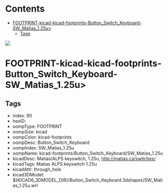 



Contents
========

* [FOOTPRINT-kicad-kicad-footprints-Button_Switch_Keyboard-SW_Matias_1.25u>](#footprint-kicad-kicad-footprints-button_switch_keyboard-sw_matias_125u)
	* [Tags](#tags)
  
![][im]
# FOOTPRINT-kicad-kicad-footprints-Button_Switch_Keyboard-SW_Matias_1.25u>

## Tags

- index: 90
- hexID: 
- oompType: FOOTPRINT
- oompSize: kicad
- oompColor: kicad-footprints
- oompDesc: Button_Switch_Keyboard
- oompIndex: SW_Matias_1.25u
- oompName: kicad-footprints/Button_Switch_Keyboard/SW_Matias_1.25u
- kicadDesc: Matias/ALPS keyswitch, 1.25u, http://matias.ca/switches/
- kicadTags: Matias ALPS keyswitch 1.25u
- kicadAttr: through_hole
- kicad3DModel: ${KICAD6_3DMODEL_DIR}/Button_Switch_Keyboard.3dshapes/SW_Matias_1.25u.wrl



[im]: image.png
